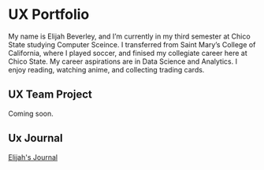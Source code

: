 # UX Portfolio

My name is Elijah Beverley, and I’m currently in my third semester at Chico State studying Computer Sceince. I transferred from Saint Mary’s College of California, where I played soccer, and finised my collegiate career here at Chico State. My career aspirations are in Data Science and Analytics. I enjoy reading, watching anime, and collecting trading cards.

## UX Team Project

Coming soon.

## Ux Journal

[Elijah's Journal ](journal/)
